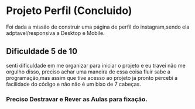 # Projeto Perfil (Concluido)
Foi dada a missão de construir uma página de perfil do instagram,sendo ela adptavel/responsiva a Desktop e Mobile.

## Dificuldade 5 de 10 
senti dificuldade em me organizar para iniciar o projeto e eu travei não me orgulho disso, preciso achar uma maneira de essa coisa fluir sabe a programação,mas assim que tive acesso ao projeto ja pronto percebi a facilidade do código e não não é um bixo de 7 cabeças.

### Preciso Destravar e Rever as Aulas para fixação.